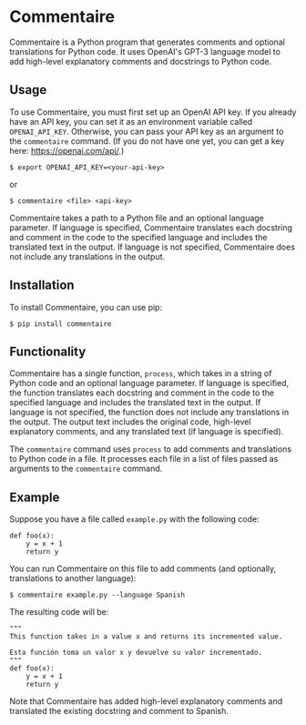 # Commentaire

Commentaire is a Python program that generates comments and optional
translations for Python code. It uses OpenAI's GPT-3 language model to
add high-level explanatory comments and docstrings to Python code.

## Usage

To use Commentaire, you must first set up an OpenAI API key. If you
already have an API key, you can set it as an environment variable
called `OPENAI_API_KEY`. Otherwise, you can pass your API key as an
argument to the `commentaire` command. (If you do not have one yet,
you can get a key here: https://openai.com/api/.)

```
$ export OPENAI_API_KEY=<your-api-key>
```

or

```
$ commentaire <file> <api-key>
```

Commentaire takes a path to a Python file and an optional language
parameter. If language is specified, Commentaire translates each
docstring and comment in the code to the specified language and
includes the translated text in the output. If language is not
specified, Commentaire does not include any translations in the
output.


## Installation

To install Commentaire, you can use pip:

```
$ pip install commentaire
```


## Functionality

Commentaire has a single function, `process`, which takes in a string
of Python code and an optional language parameter. If language is
specified, the function translates each docstring and comment in the
code to the specified language and includes the translated text in the
output. If language is not specified, the function does not include
any translations in the output. The output text includes the original
code, high-level explanatory comments, and any translated text (if
language is specified).

The `commentaire` command uses `process` to add comments and
translations to Python code in a file. It processes each file in a
list of files passed as arguments to the `commentaire` command.

## Example

Suppose you have a file called `example.py` with the following code:

```
def foo(x):
    y = x + 1
    return y
```

You can run Commentaire on this file to add comments (and optionally, translations to another language):

```
$ commentaire example.py --language Spanish
```

The resulting code will be:

```
"""
This function takes in a value x and returns its incremented value.

Esta función toma un valor x y devuelve su valor incrementado.
"""
def foo(x):
    y = x + 1
    return y
```

Note that Commentaire has added high-level explanatory comments and
translated the existing docstring and comment to Spanish.




